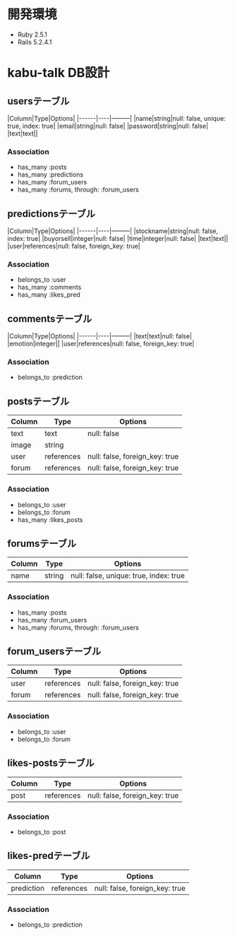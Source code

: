 # 開発環境
- Ruby 2.5.1
- Rails 5.2.4.1

# kabu-talk DB設計

## usersテーブル
|Column|Type|Options|
|------|----|———|
|name|string|null: false, unique: true, index: true|
|email|string|null: false|
|password|string|null: false|
|text|text||
### Association
- has_many :posts
- has_many :predictions
- has_many :forum_users
- has_many :forums, through: :forum_users


## predictionsテーブル
|Column|Type|Options|
|------|----|———|
|stockname|string|null: false, index: true|
|buyorsell|integer|null: false|
|time|integer|null: false|
|text|text||
|user|references|null: false, foreign_key: true|
### Association
- belongs_to :user
- has_many :comments
- has_many :likes_pred


## commentsテーブル
|Column|Type|Options|
|------|----|———|
|text|text|null: false|
|emotion|integer||
|user|references|null: false, foreign_key: true|
### Association
- belongs_to :prediction


## postsテーブル
|Column|Type|Options|
|------|----|-------|
|text|text|null: false|
|image|string||
|user|references|null: false, foreign_key: true|
|forum|references|null: false, foreign_key: true|
### Association
- belongs_to :user
- belongs_to :forum
- has_many :likes_posts


## forumsテーブル
|Column|Type|Options|
|------|----|-------|
|name|string|null: false, unique: true, index: true|
### Association
- has_many :posts
- has_many :forum_users
- has_many :forums, through: :forum_users


## forum_usersテーブル
|Column|Type|Options|
|------|----|-------|
|user|references|null: false, foreign_key: true|
|forum|references|null: false, foreign_key: true|
### Association
- belongs_to :user
- belongs_to :forum


## likes-postsテーブル
|Column|Type|Options|
|------|----|-------|
|post|references|null: false, foreign_key: true|
### Association
- belongs_to :post


## likes-predテーブル
|Column|Type|Options|
|------|----|-------|
|prediction|references|null: false, foreign_key: true|
### Association
- belongs_to :prediction